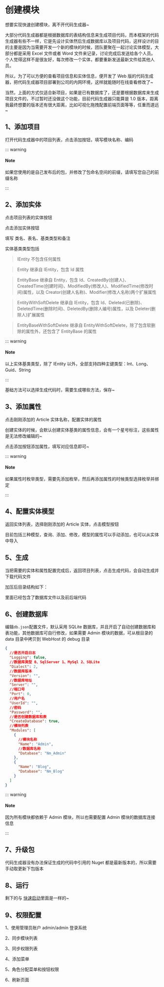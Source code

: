 # 创建模块

想要实现快速创建模块，离不开代码生成器~

大部分代码生成器都是根据数据库的表结构信息来生成项目代码，而本框架的代码生成器有些不一样，它是先设计实体然后生成数据库以及项目代码，这样设计的目的主要是因为当需要开发一个新的模块的时候，团队要聚在一起讨论实体模型，大部分都是采用 Excel 文件或者 Word 文件来记录，讨论完成后发送给各个人员。个人觉得这样不是很友好，每次修改一个实体，都要重新发送最新文件给其他人员。

所以，为了可以方便的查看项目信息和实体信息，便开发了 Web 版的代码生成器，把代码生成器项目部署到公司的内网环境，这样就能随时在线查看修改了~

当然，上面的方式仅适合新项目，如果是已有数据库了，还是要根据数据库来生成项目文件的，不过暂时还没做这个功能，目前代码生成器只能算是 1.0 版本，距离我最终想要的版本还有很大距离，比如可视化拖拽配置前端页面等等，任重而道远~

## 1、添加项目

打开代码生成器中的项目列表，点击添加按钮，填写模块名称、编码

<nm-img id="20190918152255"/>

::: warning

#### Note

如果您使用的是自己发布后的包，并修改了包命名空间的前缀，请填写您自己的前缀名称

:::

## 2、添加实体

点击项目列表的实体按钮

<nm-img id="20190918152725"/>

点击添加实体按钮

<nm-img id="20190918152831"/>

填写 类名、表名、基类类型和备注

实体基类类型包括

> IEntity 不包含任何属性

> Entity 继承自 IEntity，包含 Id 属性

> EntityBase 继承自 Entity，包含 Id、CreatedBy(创建人)、CreatedTime(创建时间)、ModifiedBy(修改人)、ModifiedTime(修改时间)属性，以及 Creator(创建人名称)、Modifier(修改人名称)两个扩展属性

> EntityWithSoftDelete 继承自 IEntity，包含 Id、Deleted(已删除)、DeletedTime(删除时间)、DeletedBy(删除人编号)属性，以及 Deleter(删除人)扩展属性

> EntityBaseWithSoftDelete 继承自 EntityWithSoftDelete，除了包含软删除的属性外，还包含了 EntityBase 的属性

::: warning

#### Note

以上实体基类类型，除了 IEntity 以外，全部支持四种主键类型：Int、Long、Guid、String

:::

基础方法可以选择生成代码时，需要生成哪些方法，保存~

## 3、添加属性

点击刚刚添加的 Article 实体名称，配置实体的属性

<nm-img id="20190918154356"/>

创建实体的时候，会默认创建实体基类的属性信息，会有一个星号标注，这些属性是无法修改编辑的~

点击添加按钮添加属性，填写对应信息即可~

<nm-img id="20190918154625" />

::: warning

#### Note

如果属性时枚举类型，需要先添加枚举，然后再添加属性的时候类型选择枚举并绑定

:::

## 4、配置实体模型

返回实体列表，选择刚刚添加的 Article 实体，点击模型按钮

<nm-img id="20190918155141" />

目前包括三种模型，查询、添加、修改，模型的属性可以手动添加，也可以从实体中导入

<nm-img id="20190918155254" />

## 5、生成

当把需要的实体和属性配置完成后，返回项目列表，点击生成代码，会自动生成并下载代码文件

加压后目录结构如下：

<nm-img id="20190918155614" />

里面已经包含了数据库文件以及前后端代码

## 6、创建数据库

编辑`db.json`配置文件，默认采用 SQLite 数据库，并且开启了自动创建数据库和表功能，其他数据库可自行修改，如果需要 Admin 模块的数据，可从根目录的 data 目录中拷贝到 WebHost 的 debug 目录

```json
{
  //是否开启日志
  "Logging": false,
  //数据库类型 0、SqlServer 1、MySql 2、SQLite
  "Dialect": 2,
  //数据库版本
  "Version": "",
  //数据库地址
  "Server": "",
  //端口号
  "Port": 0,
  //用户名
  "UserId": "",
  //密码
  "Password": "",
  //是否创建数据库和表
  "CreateDatabase": true,
  //模块列表
  "Modules": [
    {
      //模块名称
      "Name": "Admin",
      //数据库名称
      "Database": "Nm_Admin"
    },
    {
      "Name": "Blog",
      "Database": "Nm_Blog"
    }
  ]
}
```

::: warning

#### Note

因为所有模块都依赖于 Admin 模块，所以也需要配置 Admin 模块的数据库连接信息

:::

## 7、升级包

代码生成器没有办法保证生成的代码中引用的 Nuget 都是最新版本的，所以需要手动取更新下包版本

## 8、运行

剩下的与 [快速启动](./GetingStart.html)里面是一样的~

## 9、权限配置

1、使用管理员账户 admin/admin 登录系统

2、同步模块列表

3、同步权限列表

4、添加菜单

5、角色分配菜单和按钮权限

6、刷新页面
